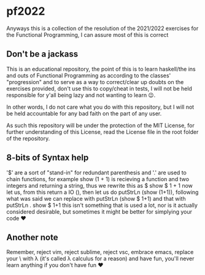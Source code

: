# pf2022

Anyways this is a collection of the resolution of the 2021/2022 exercises for the Functional Programming, I can assure most of this is correct

## Don't be a jackass
This is an educational repository, the point of this is to learn haskell/the ins and outs of Functional Programming as according to the classes' "progression" and to serve as a way to correct/clear up doubts on the exercises provided, don't use this to copy/cheat in tests, I will not be held responsible for y'all being lazy and not wanting to learn 😉.

In other words, I do not care what you do with this repository, but I will not be held accountable for any bad faith on the part of any user.

As such this repository will be under the protection of the MIT License, for further understanding of this License, read the License file in the root folder of the repository.

## 8-bits of Syntax help
'$' are a sort of "stand-in" for redundant parenthesis and '.' are used to chain functions, for example
show (1 + 1) is recieving a function and two integers and returning a string, thus we rewrite this as  $ show $ 1 + 1
now let us, from this return a IO (), then let us do putStrLn (show (1+1)), following what was said we can replace with putStrLn (show $ 1+1) and that with putStrLn . show $ 1+1
this isn't something that is used a lot, nor is it actually considered desirable, but sometimes it might be better for simplying your code ❤️

## Another note
Remember, reject vim, reject sublime, reject vsc, embrace emacs, replace your \ with λ (it's called λ calculus for a reason) and have fun, you'll never learn anything if you don't have fun :heart:
